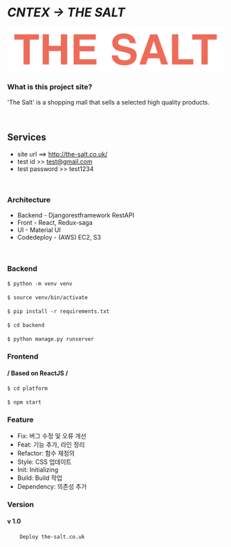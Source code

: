 </br>

# *CNTEX -> THE SALT* #
![logo](./platform/src/factory/images/theSalt.png)

### What is this project site? ###
'The Salt' is a shopping mall that sells a selected high quality products.

<br/>

## Services ### 
- site url ==> http://the-salt.co.uk/
- test id >> test@gmail.com
- test password >> test1234 

<br/>

### Architecture ###
- Backend - Djangorestframework RestAPI
- Front - React, Redux-saga 
- UI - Material UI
- Codedeploy - (AWS) EC2, S3
<br/>

### 

### Backend ###
```
$ python -m venv venv

$ source venv/bin/activate

$ pip install -r requirements.txt

$ cd backend

$ python manage.py runserver
```

### Frontend ###
#### / Based on ReactJS /
```angular2html
$ cd platform

$ npm start
```

### Feature ###
* Fix: 버그 수정 및 오류 개선
* Feat: 기능 추가, 라인 정리
* Refactor: 함수 재정의
* Style: CSS 업데이트
* Init: Initializing
* Build: Build 작업
* Dependency: 의존성 추가 


### Version ###
#### v 1.0
```angular2html
    Deploy the-salt.co.uk 
```